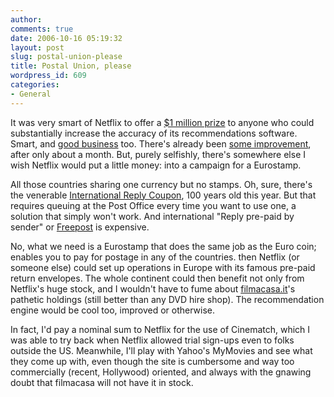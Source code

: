 ```yaml
---
author:
comments: true
date: 2006-10-16 05:19:32
layout: post
slug: postal-union-please
title: Postal Union, please
wordpress_id: 609
categories:
- General
---
```


It was very smart of Netflix to offer a [$1 million prize](http://www.netflixprize.com/) to anyone who could substantially increase the accuracy of its recommendations software. Smart, and [good business](http://www.freakonomics.com/blog/2006/10/10/netflix-1-million-prize/) too. There's already been [some improvement](http://www.netflixprize.com/leaderboard), after only about a month. But, purely selfishly, there's somewhere else I wish Netflix would put a little money: into a campaign for a Eurostamp.

All those countries sharing one currency but no stamps. Oh, sure, there's the venerable [International Reply Coupon](http://www.upu.int/irc/en/2006_version.html), 100 years old this year. But that requires queuing at the Post Office every time you want to use one, a solution that simply won't work. And international "Reply pre-paid by sender" or [Freepost](http://en.wikipedia.org/wiki/Freepost) is expensive.

No, what we need is a Eurostamp that does the same job as the Euro coin; enables you to pay for postage in any of the countries. then Netflix (or someone else) could set up operations in Europe with its famous pre-paid return envelopes. The whole continent could then benefit not only from Netflix's huge stock, and I wouldn't have to fume about [filmacasa.it](http://www.filmacasa.it/)'s pathetic holdings (still better than any DVD hire shop). The recommendation engine would be cool too, improved or otherwise.

In fact, I'd pay a nominal sum to Netflix for the use of Cinematch, which I was able to try back when Netflix allowed trial sign-ups even to folks outside the US. Meanwhile, I'll play with Yahoo's MyMovies and see what they come up with, even though the site is cumbersome and way too commercially (recent, Hollywood) oriented, and always with the gnawing doubt that filmacasa will not have it in stock.

